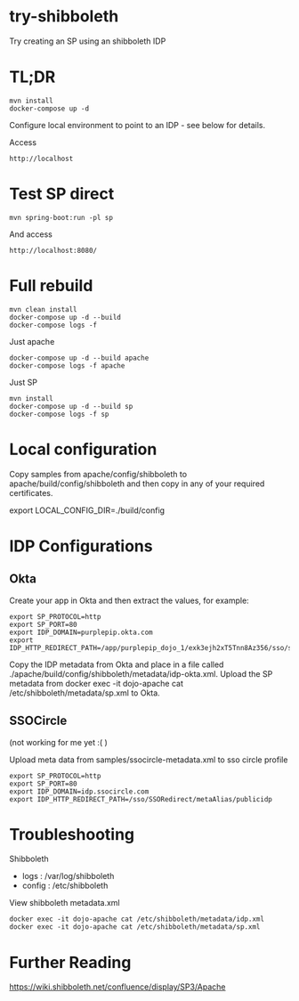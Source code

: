 # try-shibboleth

Try creating an SP using an shibboleth IDP

# TL;DR

    mvn install
    docker-compose up -d

Configure local environment to point to an IDP - see below for details.

Access

    http://localhost

# Test SP direct

    mvn spring-boot:run -pl sp

And access

    http://localhost:8080/

# Full rebuild

    mvn clean install
    docker-compose up -d --build
    docker-compose logs -f

Just apache

    docker-compose up -d --build apache
    docker-compose logs -f apache

Just SP

    mvn install
    docker-compose up -d --build sp
    docker-compose logs -f sp

# Local configuration

Copy samples from apache/config/shibboleth to apache/build/config/shibboleth and then copy in any of your required
certificates.

  export LOCAL_CONFIG_DIR=./build/config

# IDP Configurations

## Okta

Create your app in Okta and then extract the values, for example:

```
export SP_PROTOCOL=http
export SP_PORT=80
export IDP_DOMAIN=purplepip.okta.com
export IDP_HTTP_REDIRECT_PATH=/app/purplepip_dojo_1/exk3ejh2xT5Tnn8Az356/sso/saml
```

Copy the IDP metadata from Okta and place in a file called ./apache/build/config/shibboleth/metadata/idp-okta.xml.
Upload the SP metadata from docker exec -it dojo-apache cat /etc/shibboleth/metadata/sp.xml to Okta.

## SSOCircle

(not working for me yet :( )

Upload meta data from samples/ssocircle-metadata.xml to sso circle profile

```
export SP_PROTOCOL=http
export SP_PORT=80
export IDP_DOMAIN=idp.ssocircle.com
export IDP_HTTP_REDIRECT_PATH=/sso/SSORedirect/metaAlias/publicidp
```

# Troubleshooting

Shibboleth
* logs : /var/log/shibboleth
* config : /etc/shibboleth

View shibboleth metadata.xml

    docker exec -it dojo-apache cat /etc/shibboleth/metadata/idp.xml
    docker exec -it dojo-apache cat /etc/shibboleth/metadata/sp.xml

# Further Reading

https://wiki.shibboleth.net/confluence/display/SP3/Apache

